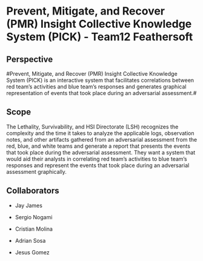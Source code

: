 # Prevent, Mitigate, and Recover (PMR) Insight Collective Knowledge System (PICK) - Team12 Feathersoft

## Perspective
#Prevent, Mitigate, and Recover (PMR) Insight Collective Knowledge System (PICK) is an interactive system that facilitates correlations between red team’s activities and blue team’s responses and generates graphical representation of events that took place during an adversarial assessment.#  

## Scope
The Lethality, Survivability, and HSI Directorate (LSH) recognizes the complexity and the time it takes to analyze the applicable logs, observation notes, and other artifacts gathered from an adversarial assessment from the red, blue, and white teams and generate a report that presents the events that took place during the adversarial assessment.  They want a system that would aid their analysts in correlating red team’s activities to blue team’s responses and represent the events that took place during an adversarial assessment graphically.

## Collaborators

  * Jay James

  * Sergio Nogami

  * Cristian Molina

  * Adrian Sosa

  * Jesus Gomez
